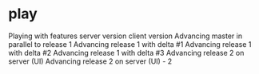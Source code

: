 # play
Playing with features
server version
client version
Advancing master in parallel to release 1
Advancing release 1 with delta #1
Advancing release 1 with delta #2
Advancing release 1 with delta #3
Advancing release 2 on server (UI)
Advancing release 2 on server (UI) - 2
